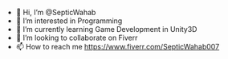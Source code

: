 - 👋 Hi, I’m @SepticWahab
- 👀 I’m interested in Programming
- 🌱 I’m currently learning Game Development in Unity3D
- 💞️ I’m looking to collaborate on Fiverr
- 📫 How to reach me https://www.fiverr.com/SepticWahab007

<!---
SepticWahab/SepticWahab is a ✨ special ✨ repository because its `README.md` (this file) appears on your GitHub profile.
You can click the Preview link to take a look at your changes.
--->
